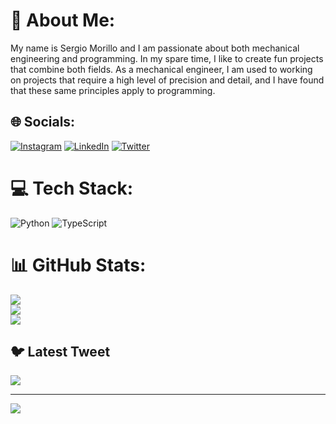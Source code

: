 # 💫 About Me:
My name is Sergio Morillo and I am passionate about both mechanical engineering and programming. In my spare time, I like to create fun projects that combine both fields. As a mechanical engineer, I am used to working on projects that require a high level of precision and detail, and I have found that these same principles apply to programming.


## 🌐 Socials:
 [![Instagram](https://img.shields.io/badge/Instagram-%23E4405F.svg?logo=Instagram&logoColor=white)](https://instagram.com/sergioalebike) [![LinkedIn](https://img.shields.io/badge/LinkedIn-%230077B5.svg?logo=linkedin&logoColor=white)](https://www.linkedin.com/in/sergio-alejandro-morillo/) [![Twitter](https://img.shields.io/badge/Twitter-%231DA1F2.svg?logo=Twitter&logoColor=white)](https://twitter.com/@sergio_ale1) 

# 💻 Tech Stack:
![Python](https://img.shields.io/badge/python-3670A0?style=for-the-badge&logo=python&logoColor=ffdd54) ![TypeScript](https://img.shields.io/badge/typescript-%23007ACC.svg?style=for-the-badge&logo=typescript&logoColor=white) 

# 📊 GitHub Stats:
![](https://github-readme-stats.vercel.app/api?username=SergioAMT&theme=react&hide_border=false&include_all_commits=false&count_private=false)<br/>
![](https://github-readme-streak-stats.herokuapp.com/?user=SergioAMT&theme=react&hide_border=false)<br/>
![](https://github-readme-stats.vercel.app/api/top-langs/?username=SergioAMT&theme=react&hide_border=false&include_all_commits=false&count_private=false&layout=compact)

## 🐦 Latest Tweet
[![](https://gtce.itsvg.in/api?username=@sergio_ale1)](https://github.com/VishwaGauravIn/github-twitter-card-embed)

---
[![](https://visitcount.itsvg.in/api?id=SergioAMT&icon=0&color=0)](https://visitcount.itsvg.in)

<!-- Proudly created with GPRM ( https://gprm.itsvg.in ) -->
